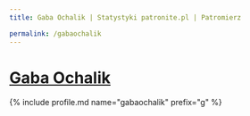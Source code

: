 ```yaml
---
title: Gaba Ochalik | Statystyki patronite.pl | Patromierz

permalink: /gabaochalik
---
```


# [Gaba Ochalik](https://patronite.pl/gabaochalik)

{% include profile.md name="gabaochalik" prefix="g" %}
